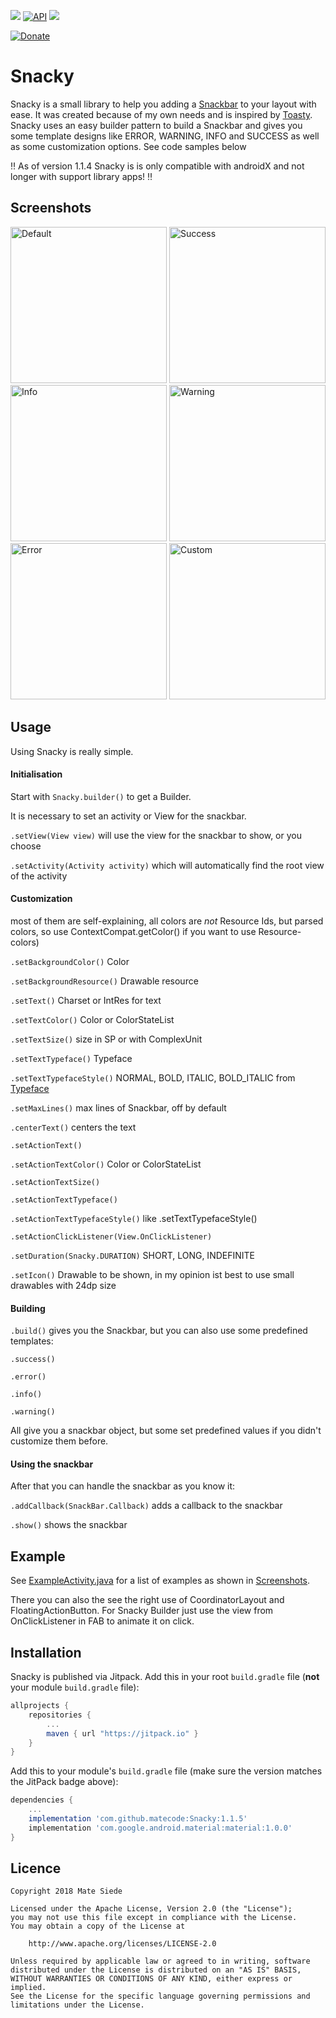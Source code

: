 [![](https://jitpack.io/v/matecode/Snacky.svg)](https://jitpack.io/#matecode/Snacky)
[![API](https://img.shields.io/badge/API-14%2B-blue.svg?style=flat)](https://android-arsenal.com/api?level=14)
[![](https://img.shields.io/badge/LibHunt-Snacky-7DA800.svg?style=flat)](https://android.libhunt.com/project/snacky)

[![Donate](https://d1iczxrky3cnb2.cloudfront.net/button-small-green.png)](https://donorbox.org/matecode)

# Snacky

Snacky is a small library to help you adding a [Snackbar](https://developer.android.com/reference/android/support/design/widget/Snackbar.html) to your layout with ease. It was created because of my own needs and is inspired by [Toasty](https://github.com/GrenderG/Toasty). Snacky uses an easy builder pattern to build a Snackbar and gives you some template designs like ERROR, WARNING, INFO and SUCCESS as well as some customization options. See code samples below

:bangbang: As of version 1.1.4 Snacky is is only compatible with androidX and not longer with support library apps! :bangbang:

## Screenshots

<img src="screenshots/default.png" alt="Default" width="250">
<img src="screenshots/success.png" alt="Success" width="250">
<img src="screenshots/info.png" alt="Info" width="250">
<img src="screenshots/warning.png" alt="Warning" width="250">
<img src="screenshots/error.png" alt="Error" width="250">
<img src="screenshots/custom.png" alt="Custom" width="250">

## Usage

Using Snacky is really simple. 

#### Initialisation

Start with `Snacky.builder()` to get a Builder. 

It is necessary to set an activity or View for the snackbar.

`.setView(View view)` will use the view for the snackbar to show, or you choose

`.setActivity(Activity activity)` which will automatically find the root view of the activity

#### Customization

most of them are self-explaining, all colors are *not* Resource Ids, but parsed colors, so use ContextCompat.getColor() if you want to use Resource-colors)

`.setBackgroundColor()` Color

`.setBackgroundResource()` Drawable resource

`.setText()` Charset or IntRes for text

`.setTextColor()` Color or ColorStateList

`.setTextSize()` size in SP or with ComplexUnit

`.setTextTypeface()` Typeface

`.setTextTypefaceStyle()` NORMAL, BOLD, ITALIC, BOLD_ITALIC from [Typeface](https://developer.android.com/reference/android/graphics/Typeface.html)

`.setMaxLines()` max lines of Snackbar, off by default

`.centerText()` centers the text

`.setActionText()`

`.setActionTextColor()` Color or ColorStateList

`.setActionTextSize()`

`.setActionTextTypeface()`

`.setActionTextTypefaceStyle()` like .setTextTypefaceStyle()

`.setActionClickListener(View.OnClickListener)`

`.setDuration(Snacky.DURATION)` SHORT, LONG, INDEFINITE

`.setIcon()` Drawable to be shown, in my opinion ist best to use small drawables with 24dp size

#### Building

`.build()` gives you the Snackbar, but you can also use some predefined templates:

`.success()`

`.error()`

`.info()`

`.warning()`

All give you a snackbar object, but some set predefined values if you didn't customize them before.

#### Using the snackbar

After that you can handle the snackbar as you know it:

`.addCallback(SnackBar.Callback)` adds a callback to the snackbar

`.show()` shows the snackbar

## Example

See [ExampleActivity.java](https://github.com/matecode/Snacky/blob/master/app/src/main/java/de/mateware/snackysample/ExampleActivity.java) for a list of examples as shown in [Screenshots](#screenshots).

There you can also the see the right use of CoordinatorLayout and FloatingActionButton. For Snacky Builder just use the view from OnClickListener in FAB to animate it on click. 

## Installation

Snacky is published via Jitpack. Add this in your root `build.gradle` file (**not** your module `build.gradle` file):

```gradle
allprojects {
    repositories {
        ...
        maven { url "https://jitpack.io" }
    }
}
```

Add this to your module's `build.gradle` file (make sure the version matches the JitPack badge above):

```gradle
dependencies {
    ...
    implementation 'com.github.matecode:Snacky:1.1.5'
    implementation 'com.google.android.material:material:1.0.0'
}
```

## Licence

```
Copyright 2018 Mate Siede

Licensed under the Apache License, Version 2.0 (the "License");
you may not use this file except in compliance with the License.
You may obtain a copy of the License at

    http://www.apache.org/licenses/LICENSE-2.0

Unless required by applicable law or agreed to in writing, software
distributed under the License is distributed on an "AS IS" BASIS,
WITHOUT WARRANTIES OR CONDITIONS OF ANY KIND, either express or implied.
See the License for the specific language governing permissions and
limitations under the License.
```

